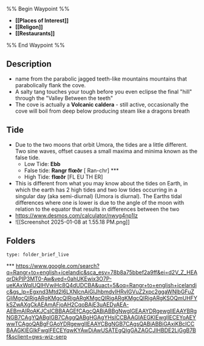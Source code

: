 %% Begin Waypoint %%
- **[[Places of Interest]]**
- **[[Religon]]**
- **[[Restaurants]]**

%% End Waypoint %%


## Description
 - name from the parabolic jagged teeth-like mountains mountains that parabolically flank the cove.
 - A salty tang touches your tough before you even eclipse the final "hill" through the "Valley Between the teeth"
 - The cove is actually a **Volcanic caldera** - still active, occasionally the cove will boil from deep below producing steam like a dragons breath

## Tide
- Due to the two moons that orbit Umora, the tides are a little different. Two sine waves, offset causes a small maxima and minima known as the false tide.
	- Low Tide: **Ebb** 
	-  False tide: **Rangr flœðr** \[ Ran-chr] ***
	-  High Tide: **flœðr** \[FL EU TH ER]
- This is different from what you may know about the tides on Earth, in which the earth has 2 high tides and two low tides occurring in a singular day  (aka semi-diurnal) (Umora is diurnal). The Earths tidal differences where one is lower is due to the angle of the moon with relation to the equator that results in differences between the two
- https://www.desmos.com/calculator/nwyg4np1lz 
- ![[Screenshot 2025-01-08 at 1.55.18 PM.png]]
## Folders

```ccard
type: folder_brief_live
```


*** https://www.google.com/search?q=Rangr+to+english+icelandic&sca_esv=78b8a75bbef2a9ff&ei=d2V_Z_HEAqrDkPIP3MT0-Aw&ved=0ahUKEwix3O7P-ueKAxWqIUQIHVwiHc8Q4dUDCBA&uact=5&oq=Rangr+to+english+icelandic&gs_lp=Egxnd3Mtd2l6LXNlcnAiGlJhbmdyIHRvIGVuZ2xpc2ggaWNlbGFuZGljMgcQIRigARgKMgcQIRigARgKMgcQIRigARgKMgcQIRigARgKSOQmUHFYkSZwAXgCkAEAmAFjoAH2CqoBAjE3uAEDyAEA-AEBmAIRoAKJCsICBBAAGEfCAgcQABiABBgNwgIGEAAYDRgewgIIEAAYBRgNGB7CAgYQABgIGB7CAggQABgHGAgYHsICCBAAGIAEGKIEwgIIECEYoAEYwwTCAgoQABgFGAoYDRgewgIIEAAYCBgNGB7CAgsQABiABBiGAxiKBcICCBAAGKIEGIkFwgIFECEYqwKYAwDiAwUSATEgQIgGAZAGCJIHBDE2LjGgB7Bf&sclient=gws-wiz-serp